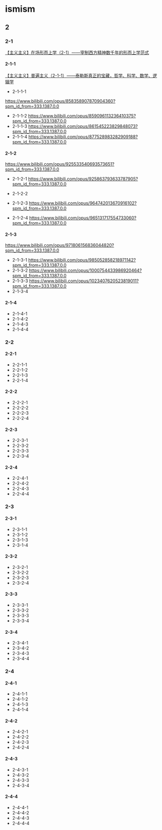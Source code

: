 # ismism

## 2

### 2-1 
[【主义主义】在场形而上学（2-1）——宰制西方精神数千年的形而上学范式](https://www.bilibili.com/opus/851034343654555671?spm_id_from=333.1387.0.0)

#### 2-1-1
[【主义主义】普遍主义（2-1-1）——泰勒斯真正的宝藏，哲学、科学、数学、逻辑学](https://www.bilibili.com/opus/858359556403625984?spm_id_from=333.1387.0.0)

- 2-1-1-1 

https://www.bilibili.com/opus/858358907870904360?spm_id_from=333.1387.0.0

- 2-1-1-2
https://www.bilibili.com/opus/859096113236410375?spm_id_from=333.1387.0.0
- 2-1-1-3
https://www.bilibili.com/opus/861545223829848073?spm_id_from=333.1387.0.0
- 2-1-1-4
https://www.bilibili.com/opus/877528983282909188?spm_id_from=333.1387.0.0
#### 2-1-2
https://www.bilibili.com/opus/925533540693573651?spm_id_from=333.1387.0.0
- 2-1-2-1
https://www.bilibili.com/opus/925863793633787905?spm_id_from=333.1387.0.0
- 2-1-2-2

- 2-1-2-3
https://www.bilibili.com/opus/964742013670916102?spm_id_from=333.1387.0.0
- 2-1-2-4
https://www.bilibili.com/opus/965131717554733060?spm_id_from=333.1387.0.0
#### 2-1-3
https://www.bilibili.com/opus/971806156836044820?spm_id_from=333.1387.0.0
- 2-1-3-1
https://www.bilibili.com/opus/985052858218971142?spm_id_from=333.1387.0.0
- 2-1-3-2
https://www.bilibili.com/opus/1000754433986920464?spm_id_from=333.1387.0.0
- 2-1-3-3
https://www.bilibili.com/opus/1023407620523819011?spm_id_from=333.1387.0.0
- 2-1-3-4

#### 2-1-4
- 2-1-4-1
- 2-1-4-2
- 2-1-4-3
- 2-1-4-4

### 2-2
#### 2-2-1
- 2-2-1-1
- 2-2-1-2
- 2-2-1-3
- 2-2-1-4

#### 2-2-2
- 2-2-2-1
- 2-2-2-2
- 2-2-2-3
- 2-2-2-4

#### 2-2-3
- 2-2-3-1
- 2-2-3-2
- 2-2-3-3
- 2-2-3-4

#### 2-2-4
- 2-2-4-1
- 2-2-4-2
- 2-2-4-3
- 2-2-4-4

### 2-3
#### 2-3-1  
- 2-3-1-1
- 2-3-1-2
- 2-3-1-3
- 2-3-1-4

#### 2-3-2
- 2-3-2-1
- 2-3-2-2
- 2-3-2-3
- 2-3-2-4

#### 2-3-3
- 2-3-3-1
- 2-3-3-2
- 2-3-3-3
- 2-3-3-4

#### 2-3-4
- 2-3-4-1
- 2-3-4-2
- 2-3-4-3
- 2-3-4-4

### 2-4
#### 2-4-1
- 2-4-1-1
- 2-4-1-2
- 2-4-1-3
- 2-4-1-4

#### 2-4-2
- 2-4-2-1
- 2-4-2-2
- 2-4-2-3
- 2-4-2-4

#### 2-4-3
- 2-4-3-1
- 2-4-3-2
- 2-4-3-3
- 2-4-3-4

#### 2-4-4
- 2-4-4-1
- 2-4-4-2
- 2-4-4-3
- 2-4-4-4
